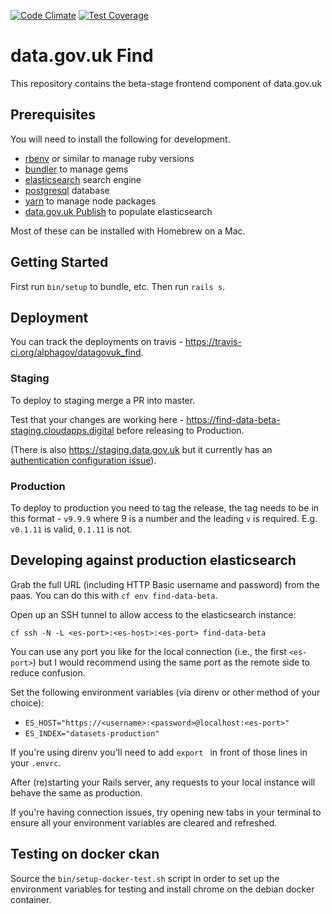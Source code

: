[![Code Climate](https://codeclimate.com/github/datagovuk/find_data_beta/badges/gpa.svg)](https://codeclimate.com/github/datagovuk/find_data_beta)
[![Test Coverage](https://codeclimate.com/github/datagovuk/find_data_beta/badges/coverage.svg)](https://codeclimate.com/github/datagovuk/find_data_beta/coverage)

# data.gov.uk Find

This repository contains the beta-stage frontend component of data.gov.uk

## Prerequisites

You will need to install the following for development.

  * [rbenv](https://github.com/rbenv/rbenv) or similar to manage ruby versions
  * [bundler](https://rubygems.org/gems/bundler) to manage gems
  * [elasticsearch](https://www.elastic.co/) search engine
  * [postgresql](https://www.postgresql.org/) database
  * [yarn](https://yarnpkg.com/en/) to manage node packages
  * [data.gov.uk Publish](https://github.com/alphagov/datagovuk_publish/) to populate elasticsearch

Most of these can be installed with Homebrew on a Mac.

## Getting Started

First run `bin/setup` to bundle, etc. Then run `rails s`.

## Deployment

You can track the deployments on travis - https://travis-ci.org/alphagov/datagovuk_find. 

### Staging

To deploy to staging merge a PR into master.

Test that your changes are working here - https://find-data-beta-staging.cloudapps.digital before releasing to Production.

(There is also https://staging.data.gov.uk but it currently has an [authentication configuration issue](https://github.com/alphagov/paas-ip-authentication-route-service/pull/10)).

### Production

To deploy to production you need to tag the release, the tag needs to be in this format - `v9.9.9` where 9 is a number and the leading `v` is required. E.g. `v0.1.11` is valid, `0.1.11` is not.

## Developing against production elasticsearch

Grab the full URL (including HTTP Basic username and password) from the paas.
You can do this with `cf env find-data-beta`.

Open up an SSH tunnel to allow access to the elasticsearch instance:
```
cf ssh -N -L <es-port>:<es-host>:<es-port> find-data-beta
```

You can use any port you like for the local connection (i.e., the first `<es-port>`)
but I would recommend using the same port as the remote side to reduce confusion.

Set the following environment variables (via direnv or other method of your choice):
- `ES_HOST="https://<username>:<password>@localhost:<es-port>"`
- `ES_INDEX="datasets-production"`

If you're using direnv you'll need to add `export ` in front of those lines in
your `.envrc`.

After (re)starting your Rails server, any requests to your local instance will
behave the same as production.

If you're having connection issues, try opening new tabs in your terminal to
ensure all your environment variables are cleared and refreshed.

## Testing on docker ckan

Source the `bin/setup-docker-test.sh` script in order to set up the environment variables for testing and install chrome on the debian docker container.
